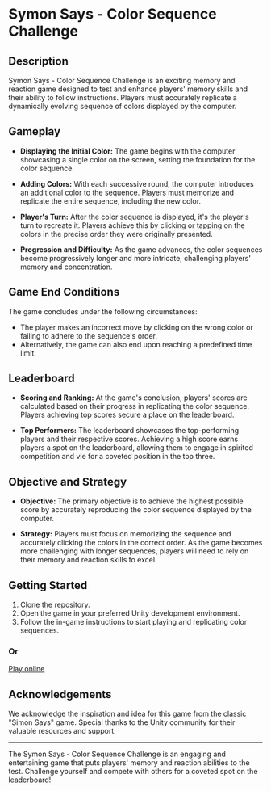 # Symon Says - Color Sequence Challenge

## Description

Symon Says - Color Sequence Challenge is an exciting memory and reaction game designed to test and enhance players' memory skills and their ability to follow instructions. Players must accurately replicate a dynamically evolving sequence of colors displayed by the computer.

## Gameplay

- **Displaying the Initial Color:** The game begins with the computer showcasing a single color on the screen, setting the foundation for the color sequence.

- **Adding Colors:** With each successive round, the computer introduces an additional color to the sequence. Players must memorize and replicate the entire sequence, including the new color.

- **Player's Turn:** After the color sequence is displayed, it's the player's turn to recreate it. Players achieve this by clicking or tapping on the colors in the precise order they were originally presented.

- **Progression and Difficulty:** As the game advances, the color sequences become progressively longer and more intricate, challenging players' memory and concentration.

## Game End Conditions

The game concludes under the following circumstances:
- The player makes an incorrect move by clicking on the wrong color or failing to adhere to the sequence's order.
- Alternatively, the game can also end upon reaching a predefined time limit.

## Leaderboard

- **Scoring and Ranking:** At the game's conclusion, players' scores are calculated based on their progress in replicating the color sequence. Players achieving top scores secure a place on the leaderboard.

- **Top Performers:** The leaderboard showcases the top-performing players and their respective scores. Achieving a high score earns players a spot on the leaderboard, allowing them to engage in spirited competition and vie for a coveted position in the top three.

## Objective and Strategy

- **Objective:** The primary objective is to achieve the highest possible score by accurately reproducing the color sequence displayed by the computer.

- **Strategy:** Players must focus on memorizing the sequence and accurately clicking the colors in the correct order. As the game becomes more challenging with longer sequences, players will need to rely on their memory and reaction skills to excel.

## Getting Started

1. Clone the repository.
2. Open the game in your preferred Unity development environment.
3. Follow the in-game instructions to start playing and replicating color sequences.

### Or
[Play online]()


## Acknowledgements

We acknowledge the inspiration and idea for this game from the classic "Simon Says" game. Special thanks to the Unity community for their valuable resources and support.


---

The Symon Says - Color Sequence Challenge is an engaging and entertaining game that puts players' memory and reaction abilities to the test. Challenge yourself and compete with others for a coveted spot on the leaderboard!
